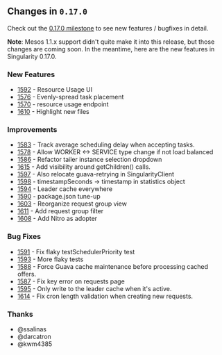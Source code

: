 ## Changes in `0.17.0`

Check out the [0.17.0 milestone](https://github.com/HubSpot/Singularity/issues?q=milestone%3A0.17.0%20is%3Aclosed%20) to see new features / bugfixes in detail.

**Note**: Mesos 1.1.x support didn't quite make it into this release, but those changes are coming soon. In the meantime, here are the new features in Singularity 0.17.0.

### New Features
- [1592](https://github.com/HubSpot/Singularity/pull/1592) - Resource Usage UI
- [1576](https://github.com/HubSpot/Singularity/pull/1576) - Evenly-spread task placement
- [1570](https://github.com/HubSpot/Singularity/pull/1570) - resource usage endpoint
- [1610](https://github.com/HubSpot/Singularity/pull/1610) - Highlight new files

### Improvements
- [1583](https://github.com/HubSpot/Singularity/pull/1583) - Track average scheduling delay when accepting tasks.
- [1578](https://github.com/HubSpot/Singularity/pull/1578) - Allow WORKER <-> SERVICE type change if not load balanced
- [1586](https://github.com/HubSpot/Singularity/pull/1586) - Refactor tailer instance selection dropdown
- [1615](https://github.com/HubSpot/Singularity/pull/1615) - Add visibility around getChildren() calls.
- [1597](https://github.com/HubSpot/Singularity/pull/1597) - Also relocate guava-retrying in SingularityClient
- [1598](https://github.com/HubSpot/Singularity/pull/1598) - timestampSeconds -> timestamp in statistics object
- [1594](https://github.com/HubSpot/Singularity/pull/1594) - Leader cache everywhere
- [1590](https://github.com/HubSpot/Singularity/pull/1590) - package.json tune-up
- [1603](https://github.com/HubSpot/Singularity/pull/1603) - Reorganize request group view
- [1611](https://github.com/HubSpot/Singularity/pull/1611) - Add request group filter
- [1608](https://github.com/HubSpot/Singularity/pull/1608) - Add Nitro as adopter

### Bug Fixes
- [1591](https://github.com/HubSpot/Singularity/pull/1591) - Fix flaky testSchedulerPriority test
- [1593](https://github.com/HubSpot/Singularity/pull/1593) - More flaky tests
- [1588](https://github.com/HubSpot/Singularity/pull/1588) - Force Guava cache maintenance before processing cached offers.
- [1587](https://github.com/HubSpot/Singularity/pull/1587) - Fix key error on requests page
- [1595](https://github.com/HubSpot/Singularity/pull/1595) - Only write to the leader cache when it's active.
- [1614](https://github.com/HubSpot/Singularity/pull/1614) - Fix cron length validation when creating new requests.

### Thanks
- @ssalinas
- @darcatron
- @kwm4385
